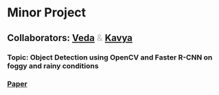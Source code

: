 # Minor Project

## Collaborators: <span style="color:#cccccc">[Veda](https://github.com/veda28) & [Kavya](https://github.com/kavya016)</span>

### Topic: Object Detection using OpenCV and Faster R-CNN on foggy and rainy conditions
### [Paper]()